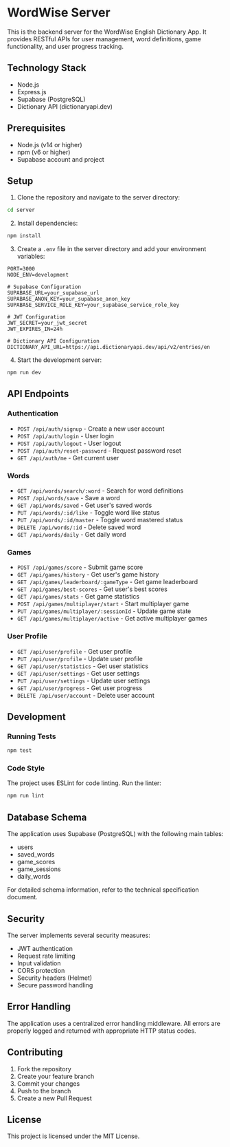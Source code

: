 # WordWise Server

This is the backend server for the WordWise English Dictionary App. It provides RESTful APIs for user management, word definitions, game functionality, and user progress tracking.

## Technology Stack

- Node.js
- Express.js
- Supabase (PostgreSQL)
- Dictionary API (dictionaryapi.dev)

## Prerequisites

- Node.js (v14 or higher)
- npm (v6 or higher)
- Supabase account and project

## Setup

1. Clone the repository and navigate to the server directory:
```bash
cd server
```

2. Install dependencies:
```bash
npm install
```

3. Create a `.env` file in the server directory and add your environment variables:
```env
PORT=3000
NODE_ENV=development

# Supabase Configuration
SUPABASE_URL=your_supabase_url
SUPABASE_ANON_KEY=your_supabase_anon_key
SUPABASE_SERVICE_ROLE_KEY=your_supabase_service_role_key

# JWT Configuration
JWT_SECRET=your_jwt_secret
JWT_EXPIRES_IN=24h

# Dictionary API Configuration
DICTIONARY_API_URL=https://api.dictionaryapi.dev/api/v2/entries/en
```

4. Start the development server:
```bash
npm run dev
```

## API Endpoints

### Authentication
- `POST /api/auth/signup` - Create a new user account
- `POST /api/auth/login` - User login
- `POST /api/auth/logout` - User logout
- `POST /api/auth/reset-password` - Request password reset
- `GET /api/auth/me` - Get current user

### Words
- `GET /api/words/search/:word` - Search for word definitions
- `POST /api/words/save` - Save a word
- `GET /api/words/saved` - Get user's saved words
- `PUT /api/words/:id/like` - Toggle word like status
- `PUT /api/words/:id/master` - Toggle word mastered status
- `DELETE /api/words/:id` - Delete saved word
- `GET /api/words/daily` - Get daily word

### Games
- `POST /api/games/score` - Submit game score
- `GET /api/games/history` - Get user's game history
- `GET /api/games/leaderboard/:gameType` - Get game leaderboard
- `GET /api/games/best-scores` - Get user's best scores
- `GET /api/games/stats` - Get game statistics
- `POST /api/games/multiplayer/start` - Start multiplayer game
- `PUT /api/games/multiplayer/:sessionId` - Update game state
- `GET /api/games/multiplayer/active` - Get active multiplayer games

### User Profile
- `GET /api/user/profile` - Get user profile
- `PUT /api/user/profile` - Update user profile
- `GET /api/user/statistics` - Get user statistics
- `GET /api/user/settings` - Get user settings
- `PUT /api/user/settings` - Update user settings
- `GET /api/user/progress` - Get user progress
- `DELETE /api/user/account` - Delete user account

## Development

### Running Tests
```bash
npm test
```

### Code Style
The project uses ESLint for code linting. Run the linter:
```bash
npm run lint
```

## Database Schema

The application uses Supabase (PostgreSQL) with the following main tables:

- users
- saved_words
- game_scores
- game_sessions
- daily_words

For detailed schema information, refer to the technical specification document.

## Security

The server implements several security measures:

- JWT authentication
- Request rate limiting
- Input validation
- CORS protection
- Security headers (Helmet)
- Secure password handling

## Error Handling

The application uses a centralized error handling middleware. All errors are properly logged and returned with appropriate HTTP status codes.

## Contributing

1. Fork the repository
2. Create your feature branch
3. Commit your changes
4. Push to the branch
5. Create a new Pull Request

## License

This project is licensed under the MIT License. 